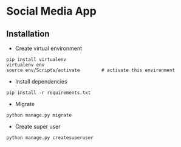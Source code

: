 # Social Media App
 
## Installation
- Create virtual environment
```
pip install virtualenv
virtualenv env
source env/Scripts/activate        # activate this environment
```

- Install dependencies
```
pip install -r requirements.txt
```

- Migrate
```
python manage.py migrate
```

- Create super user
```
python manage.py createsuperuser
```